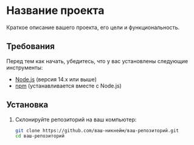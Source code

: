# Название проекта

Краткое описание вашего проекта, его цели и функциональность.

## Требования

Перед тем как начать, убедитесь, что у вас установлены следующие инструменты:

- [Node.js](https://nodejs.org/) (версия 14.x или выше)
- [npm](https://www.npmjs.com/) (устанавливается вместе с Node.js)

## Установка

1. Склонируйте репозиторий на ваш компьютер:

   ```bash
   git clone https://github.com/ваш-никнейм/ваш-репозиторий.git
   cd ваш-репозиторий


